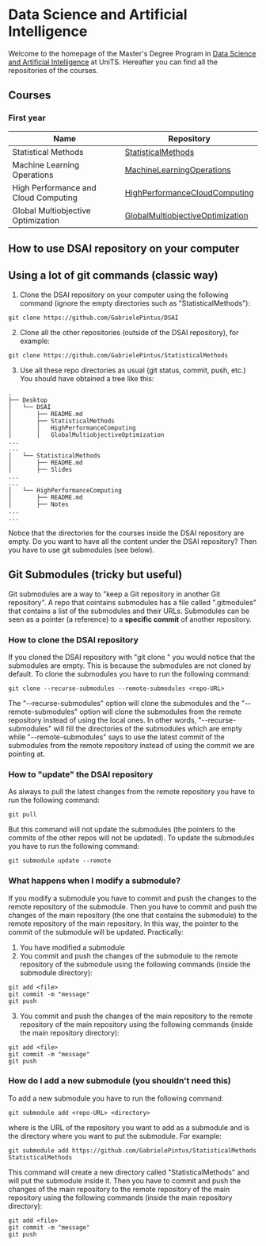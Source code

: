 # Data Science and Artificial Intelligence

Welcome to the homepage of the Master's Degree Program in [Data Science and Artificial Intelligence](https://dsai.units.it/) at UniTS. Hereafter you can find all the repositories of the courses.


## Courses

### First year

| Name | Repository |
| ---- | ---------- |
| Statistical Methods | [StatisticalMethods](https://github.com/GabrielePintus/StatisticalMethods) |
| Machine Learning Operations | [MachineLearningOperations](https://github.com/GabrielePintus/MachineLearningOperations) |
| High Performance and Cloud Computing | [HighPerformanceCloudComputing](https://github.com/GabrielePintus/HighPerformanceCloudComputing.git) |
| Global Multiobjective Optimization | [GlobalMultiobjectiveOptimization](https://github.com/GabrielePintus/GlobalMultiobjectiveOptimization) |

## How to use DSAI repository on your computer
## Using a lot of git commands (classic way)
1. Clone the DSAI repository on your computer using the following command (ignore the empty directories such as "StatisticalMethods"):
```
git clone https://github.com/GabrielePintus/DSAI
```
2. Clone all the other repositories (outside of the DSAI repository), for example: 
```
git clone https://github.com/GabrielePintus/StatisticalMethods
```
3. Use all these repo directories as usual (git status, commit, push, etc.)
You should have obtained a tree like this:
```
.
├── Desktop
│   └── DSAI
│       ├── README.md
│       ├── StatisticalMethods
│       │   HighPerformanceComputing
│       │   GlobalMultiobjectiveOptimization
...
...
│   └── StatisticalMethods
│       ├── README.md
│       ├── Slides
...
...
│   └── HighPerformanceComputing
│       ├── README.md
│       ├── Notes
...
...
```
Notice that the directories for the courses inside the DSAI repository are empty. Do you want to have all the content under the DSAI repository? Then you have to use git submodules (see below).

## Git Submodules (tricky but useful)
Git submodules are a way to "keep a Git repository in another Git repository". A repo that cointains submodules has a file called ".gitmodules" that contains a list of the submodules and their URLs.
Submodules can be seen as a pointer (a reference) to a **specific commit** of another repository.

### How to clone the DSAI repository
If you cloned the DSAI repository with "git clone <repo-URL>" you would notice that the submodules are empty. This is because the submodules are not cloned by default. To clone the submodules you have to run the following command:
```
git clone --recurse-submodules --remote-submodules <repo-URL>
```
The "--recurse-submodules" option will clone the submodules and the "--remote-submodules" option will clone the submodules from the remote repository instead of using the local ones.
In other words, "--recurse-submodules" will fill the directories of the submodules which are empty while "--remote-submodules" says to use the latest commit of the submodules from the remote repository instead of using the commit we are pointing at.

### How to "update" the DSAI repository
As always to pull the latest changes from the remote repository you have to run the following command:
```
git pull
```
But this command will not update the submodules (the pointers to the commits of the other repos will not be updated). To update the submodules you have to run the following command:
```
git submodule update --remote
```
### What happens when I modify a submodule?
If you modify a submodule you have to commit and push the changes to the remote repository of the submodule. Then you have to commit and push the changes of the main repository (the one that contains the submodule) to the remote repository of the main repository. In this way, the pointer to the commit of the submodule will be updated.
Practically:
1. You have modified a submodule
2. You commit and push the changes of the submodule to the remote repository of the submodule using the following commands (inside the submodule directory):
```
git add <file>
git commit -m "message"
git push
```
3. You commit and push the changes of the main repository to the remote repository of the main repository using the following commands (inside the main repository directory):
```
git add <file>
git commit -m "message"
git push
```

### How do I add a new submodule (you shouldn't need this)
To add a new submodule you have to run the following command:
```
git submodule add <repo-URL> <directory>
```
where <repo-URL> is the URL of the repository you want to add as a submodule and <directory> is the directory where you want to put the submodule. For example:
```
git submodule add https://github.com/GabrielePintus/StatisticalMethods StatisticalMethods
```
This command will create a new directory called "StatisticalMethods" and will put the submodule inside it. Then you have to commit and push the changes of the main repository to the remote repository of the main repository using the following commands (inside the main repository directory):
```
git add <file>
git commit -m "message"
git push
```